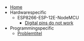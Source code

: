 * [Home](https://github.com/m-steger/wiki/wiki)
* Hardwarespecific
  * ESP8266-ESP-12E-NodeMCU
    * [Digital pins do not work](https://github.com/m-steger/wiki/wiki/ESP8266-ESP-12E-NodeMCU-Digital-pins-do-not-work)
* Programmingspecific
  * [Problemtitel](https://github.com/m-steger/wiki/wiki/Second-Page)
